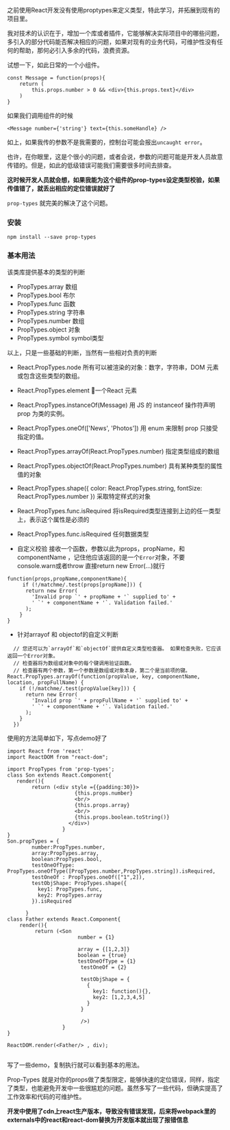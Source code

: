 

之前使用React开发没有使用proptypes来定义类型，特此学习，并拓展到现有的项目里。


我对技术的认识在于，增加一个库或者插件，它能够解决实际项目中的哪些问题，多引入的部分代码能否解决相应的问题，如果对现有的业务代码，可维护性没有任何的帮助，那何必引入多余的代码，浪费资源。


试想一下，如此日常的一个小组件。

```
const Message = function(props){
    return (
        this.props.number > 0 && <div>{this.props.text}</div>
    )
}
```

如果我们调用组件的时候
```
<Message number={'string'} text={this.someHandle} />

```

如上，如果我传的参数不是我需要的，控制台可能会报出`uncaught error`。

也许，在你眼里，这是个很小的问题，或者会说，参数的问题可能是开发人员故意传错的。但是，如此的低级错误可能我们需要很多时间去排查。

__这时候开发人员就会想，如果我能为这个组件的prop-types设定类型校验，如果传值错了，就丢出相应的定位错误就好了__

`prop-types` 就完美的解决了这个问题。 

### 安装 ###

```
npm install --save prop-types
```

### 基本用法 ###

该类库提供基本的类型的判断

- PropTypes.array 数组
- PropTypes.bool  布尔
- PropTypes.func  函数
- PropTypes.string 字符串
- PropTypes.number  数组
- PropTypes.object  对象
- PropTypes.symbol  symbol类型

以上，只是一些基础的判断，当然有一些相对负责的判断

- React.PropTypes.node   所有可以被渲染的对象：数字，字符串，DOM 元素或包含这些类型的数组。
- React.PropTypes.element  一个React 元素
- React.PropTypes.instanceOf(Message) 用 JS 的 instanceof 操作符声明 prop 为类的实例。
- React.PropTypes.oneOf(['News', 'Photos']) 用 enum 来限制 prop 只接受指定的值。
- React.PropTypes.arrayOf(React.PropTypes.number) 指定类型组成的数组
- React.PropTypes.objectOf(React.PropTypes.number) 具有某种类型的属性值的对象
- React.PropTypes.shape({
      color: React.PropTypes.string,
      fontSize: React.PropTypes.number
    })
采取特定样式的对象

- React.PropTypes.func.isRequired  将isRequired类型连接到上边的任一类型上，表示这个属性是必须的

- React.PropTypes.func.isRequired  任何数据类型

- 自定义校验
    接收一个函数，参数以此为props，propName，和componentName ，记住他应该返回的是一个`Error`对象，不要console.warn或者throw 直接return new Error(...)就行

```
function(props,propName,componentName){
     if (!/matchme/.test(props[propName])) {
      return new Error(
        'Invalid prop `' + propName + '` supplied to' +
        ' `' + componentName + '`. Validation failed.'
      );
    }
}
```

- 针对arrayof 和 objectof的自定义判断

```
  // 您还可以为`arrayOf`和`objectOf`提供自定义类型检查器。 如果检查失败，它应该返回一个Error对象。 
  // 检查器将为数组或对象中的每个键调用验证函数。 
  // 检查器有两个参数，第一个参数是数组或对象本身，第二个是当前项的键。
React.PropTypes.arrayOf(function(propValue, key, componentName, location, propFullName) {
    if (!/matchme/.test(propValue[key])) {
      return new Error(
        'Invalid prop `' + propFullName + '` supplied to' +
        ' `' + componentName + '`. Validation failed.'
      );
    }
  })
```

使用的方法简单如下，写点demo好了

```
import React from 'react'
import ReactDOM from "react-dom";

import PropTypes from 'prop-types';
class Son extends React.Component{
   render(){
        return (<div style ={{padding:30}}>
                      {this.props.number}
                      <br/>
                      {this.props.array}
                      <br/>
                      {this.props.boolean.toString()}
                    </div>)
                  }
}
Son.propTypes = {
        number:PropTypes.number,
        array:PropTypes.array,
        boolean:PropTypes.bool,
        testOneOfType: PropTypes.oneOfType([PropTypes.number,PropTypes.string]).isRequired,
        testOneOf : PropTypes.oneOf(["1",2]),
        testObjShape: PropTypes.shape({
          key1: PropTypes.func,
          key2: PropTypes.array 
        }).isRequired

      }
class Father extends React.Component{
    render(){
         return (<Son
                       number = {1}

                       array = {[1,2,3]}
                       boolean = {true}
                       testOneOfType = {1}
                        testOneOf = {2}

                        testObjShape = {
                          {
                            key1: function(){},
                            key2: [1,2,3,4,5]
                          }
                        }
                       
                        />)
                  }
}

ReactDOM.render(<Father/> , div);


```

写了一些demo，复制执行就可以看到基本的用法。

Prop-Types 就是对你的props做了类型限定，能够快速的定位错误，同样，指定了类型，也能避免开发中一些很尴尬的问题。虽然多写了一些代码，但确实提高了工作效率和代码的可维护性。

__开发中使用了cdn上react生产版本，导致没有错误发现，后来将webpack里的externals中的react和react-dom替换为开发版本就出现了报错信息__